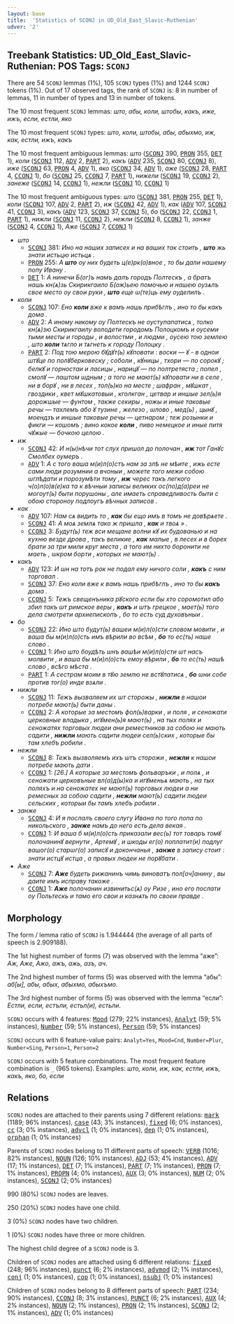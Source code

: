 ```yaml
---
layout: base
title:  'Statistics of SCONJ in UD_Old_East_Slavic-Ruthenian'
udver: '2'
---
```


## Treebank Statistics: UD_Old_East_Slavic-Ruthenian: POS Tags: `SCONJ`

There are 54 `SCONJ` lemmas (1%), 105 `SCONJ` types (1%) and 1244 `SCONJ` tokens (1%).
Out of 17 observed tags, the rank of `SCONJ` is: 8 in number of lemmas, 11 in number of types and 13 in number of tokens.

The 10 most frequent `SCONJ` lemmas: <em>што, абы, коли, штобы, какъ, иже, ижъ, если, естли, яко</em>

The 10 most frequent `SCONJ` types:  <em>што, коли, штобы, абы, абыхмо, иж, как, естли, ижъ, какъ</em>

The 10 most frequent ambiguous lemmas: <em>што</em> (<tt><a href="orv_ruthenian-pos-SCONJ.html">SCONJ</a></tt> 390, <tt><a href="orv_ruthenian-pos-PRON.html">PRON</a></tt> 355, <tt><a href="orv_ruthenian-pos-DET.html">DET</a></tt> 1), <em>коли</em> (<tt><a href="orv_ruthenian-pos-SCONJ.html">SCONJ</a></tt> 112, <tt><a href="orv_ruthenian-pos-ADV.html">ADV</a></tt> 2, <tt><a href="orv_ruthenian-pos-PART.html">PART</a></tt> 2), <em>какъ</em> (<tt><a href="orv_ruthenian-pos-ADV.html">ADV</a></tt> 235, <tt><a href="orv_ruthenian-pos-SCONJ.html">SCONJ</a></tt> 80, <tt><a href="orv_ruthenian-pos-CCONJ.html">CCONJ</a></tt> 8), <em>иже</em> (<tt><a href="orv_ruthenian-pos-SCONJ.html">SCONJ</a></tt> 63, <tt><a href="orv_ruthenian-pos-PRON.html">PRON</a></tt> 4, <tt><a href="orv_ruthenian-pos-ADV.html">ADV</a></tt> 1), <em>яко</em> (<tt><a href="orv_ruthenian-pos-SCONJ.html">SCONJ</a></tt> 34, <tt><a href="orv_ruthenian-pos-ADV.html">ADV</a></tt> 1), <em>аже</em> (<tt><a href="orv_ruthenian-pos-SCONJ.html">SCONJ</a></tt> 28, <tt><a href="orv_ruthenian-pos-PART.html">PART</a></tt> 4, <tt><a href="orv_ruthenian-pos-CCONJ.html">CCONJ</a></tt> 1), <em>бо</em> (<tt><a href="orv_ruthenian-pos-SCONJ.html">SCONJ</a></tt> 25, <tt><a href="orv_ruthenian-pos-CCONJ.html">CCONJ</a></tt> 7, <tt><a href="orv_ruthenian-pos-PART.html">PART</a></tt> 1), <em>нижели</em> (<tt><a href="orv_ruthenian-pos-SCONJ.html">SCONJ</a></tt> 19, <tt><a href="orv_ruthenian-pos-CCONJ.html">CCONJ</a></tt> 2), <em>занеже</em> (<tt><a href="orv_ruthenian-pos-SCONJ.html">SCONJ</a></tt> 14, <tt><a href="orv_ruthenian-pos-CCONJ.html">CCONJ</a></tt> 1), <em>нежли</em> (<tt><a href="orv_ruthenian-pos-SCONJ.html">SCONJ</a></tt> 10, <tt><a href="orv_ruthenian-pos-CCONJ.html">CCONJ</a></tt> 1)

The 10 most frequent ambiguous types:  <em>што</em> (<tt><a href="orv_ruthenian-pos-SCONJ.html">SCONJ</a></tt> 381, <tt><a href="orv_ruthenian-pos-PRON.html">PRON</a></tt> 255, <tt><a href="orv_ruthenian-pos-DET.html">DET</a></tt> 1), <em>коли</em> (<tt><a href="orv_ruthenian-pos-SCONJ.html">SCONJ</a></tt> 107, <tt><a href="orv_ruthenian-pos-ADV.html">ADV</a></tt> 2, <tt><a href="orv_ruthenian-pos-PART.html">PART</a></tt> 2), <em>иж</em> (<tt><a href="orv_ruthenian-pos-SCONJ.html">SCONJ</a></tt> 42, <tt><a href="orv_ruthenian-pos-ADV.html">ADV</a></tt> 1), <em>как</em> (<tt><a href="orv_ruthenian-pos-ADV.html">ADV</a></tt> 107, <tt><a href="orv_ruthenian-pos-SCONJ.html">SCONJ</a></tt> 41, <tt><a href="orv_ruthenian-pos-CCONJ.html">CCONJ</a></tt> 3), <em>какъ</em> (<tt><a href="orv_ruthenian-pos-ADV.html">ADV</a></tt> 123, <tt><a href="orv_ruthenian-pos-SCONJ.html">SCONJ</a></tt> 37, <tt><a href="orv_ruthenian-pos-CCONJ.html">CCONJ</a></tt> 5), <em>бо</em> (<tt><a href="orv_ruthenian-pos-SCONJ.html">SCONJ</a></tt> 22, <tt><a href="orv_ruthenian-pos-CCONJ.html">CCONJ</a></tt> 1, <tt><a href="orv_ruthenian-pos-PART.html">PART</a></tt> 1), <em>нижли</em> (<tt><a href="orv_ruthenian-pos-SCONJ.html">SCONJ</a></tt> 11, <tt><a href="orv_ruthenian-pos-CCONJ.html">CCONJ</a></tt> 2), <em>нежли</em> (<tt><a href="orv_ruthenian-pos-SCONJ.html">SCONJ</a></tt> 8, <tt><a href="orv_ruthenian-pos-CCONJ.html">CCONJ</a></tt> 1), <em>занже</em> (<tt><a href="orv_ruthenian-pos-SCONJ.html">SCONJ</a></tt> 4, <tt><a href="orv_ruthenian-pos-CCONJ.html">CCONJ</a></tt> 1), <em>Аже</em> (<tt><a href="orv_ruthenian-pos-SCONJ.html">SCONJ</a></tt> 7, <tt><a href="orv_ruthenian-pos-CCONJ.html">CCONJ</a></tt> 1)


* <em>што</em>
  * <tt><a href="orv_ruthenian-pos-SCONJ.html">SCONJ</a></tt> 381: <em>Ино на наших записех и на ваших так стоить , <b>што</b> жь знати истьцю истьцѧ .</em>
  * <tt><a href="orv_ruthenian-pos-PRON.html">PRON</a></tt> 255: <em>А <b>што</b> оу них будеть ц(е)рк(о)вное , то бы дали нашему попу Ивану .</em>
  * <tt><a href="orv_ruthenian-pos-DET.html">DET</a></tt> 1: <em>А нинечи Б(ог)ъ намъ далъ городъ Полтескъ , а братъ нашь кн(ѧ)зь Скирикгаило Б(ож)ьею помочью и нашею оузѧлъ свое место оу свои руки , <b>што</b> еще ѡ(те)ць ему оуделилъ .</em>
* <em>коли</em>
  * <tt><a href="orv_ruthenian-pos-SCONJ.html">SCONJ</a></tt> 107: <em>Ено <b>коли</b> вже к вамъ нашь прибѣглъ , ино то бы какъ дома .</em>
  * <tt><a href="orv_ruthenian-pos-ADV.html">ADV</a></tt> 2: <em>А иному никому оу Полтескъ не оуступапатисѧ , толко кн(ѧ)зю Скирикгаилу володети городомъ Полоцкомъ и оусеми тыми месты и городы , и волостми , и людми , оусею тою землею , што <b>коли</b> тѧгло и тѧгнеть к городу Полоцку .</em>
  * <tt><a href="orv_ruthenian-pos-PART.html">PART</a></tt> 2: <em>Под тою мерою бꙋдꙋт(ь) кꙋповати : воски — ꙋ - в однои штꙋце по полꙋберковеску ; соболи , кꙋницы , тхори — по сорокꙋ ; белкꙋ и горностаи и ласицы , нарицꙋ — по полтретяста ; попел , смолꙋ — лаштом ѡдным ; а того не мают(ь) кꙋповати ни в селе , ни в борꙋ , ни в лесех , тол(ь)ко на месте ; шафран , мꙋшкат , гвоздики , квет мꙋшкатовыи , кголкган , цетвар и иншые зел(ь)я дорожшые — фунтом , также секиры , ножы и иные таковые речы — тахлемъ або ꙋ тузине , железо , ѡлово , мед(ь) , цынꙋ , моендзъ и иншые таковые речы — цетнаром ; теж розынки и фикги — кошомъ ; вино кокое <b>коли</b> , пиво немецкое и иные питя чꙋжые — бочкою целою .</em>
* <em>иж</em>
  * <tt><a href="orv_ruthenian-pos-SCONJ.html">SCONJ</a></tt> 42: <em>И н(ы)нѣчи тот слух пришол до полочан , <b>иж</b> тот Ганꙋс Смолбех оумеръ .</em>
  * <tt><a href="orv_ruthenian-pos-ADV.html">ADV</a></tt> 1: <em>А с того ваша м(и)л(о)стъ нам за злѣ не мѣите , ижь есте сами люди розумнии а вчоныи , можете того межи собою ѡглѣдати и порозумѣти тому , <b>иж</b> черес такъ легкого ч(о)л(о)в(е)ка та к вѣчныи записы великих ос(по)д(а)реи не могоут(ь) быти порушоны , але имаеть справедливость быти с обою стороноу подлоугъ вѣчных записов .</em>
* <em>как</em>
  * <tt><a href="orv_ruthenian-pos-ADV.html">ADV</a></tt> 107: <em>Нам сѧ видить то , <b>как</b> бы ещо имъ в томъ не довѣрѧете .</em>
  * <tt><a href="orv_ruthenian-pos-SCONJ.html">SCONJ</a></tt> 41: <em>А моѧ землѧ тако ж пришла , <b>как</b> и твоѧ » .</em>
  * <tt><a href="orv_ruthenian-pos-CCONJ.html">CCONJ</a></tt> 3: <em>Будут(ь) теж вси мещане волни кꙋ их будованью и на кухню везде дрова , такъ великие , <b>как</b> малые , в лесех и в борех брати за три мили круг места , а того им нихто боронити не маеть , ѡкром борти , которых не мают(ь) .</em>
* <em>какъ</em>
  * <tt><a href="orv_ruthenian-pos-ADV.html">ADV</a></tt> 123: <em>И ѡн на тотъ рок не подал ему ничого соли , <b>какъ</b> с ним торговал .</em>
  * <tt><a href="orv_ruthenian-pos-SCONJ.html">SCONJ</a></tt> 37: <em>Ено коли вже к вамъ нашь прибѣглъ , ино то бы <b>какъ</b> дома .</em>
  * <tt><a href="orv_ruthenian-pos-CCONJ.html">CCONJ</a></tt> 5: <em>Тежъ свещенъника рꙋского если бы хто соромотил або збил такъ ѡт римское веры , <b>какъ</b> и ѡтъ грецкое , мает(ь) того дела смотрети архиепископъ , бо то есть суд духовъныи .</em>
* <em>бо</em>
  * <tt><a href="orv_ruthenian-pos-SCONJ.html">SCONJ</a></tt> 22: <em>Ино што будут(ь) вашеи м(и)л(о)сти словом мовити , и ваша бы м(и)л(о)сть имъ вѣрили во всѣм , <b>бо</b> то ес(ть) наше слово .</em>
  * <tt><a href="orv_ruthenian-pos-CCONJ.html">CCONJ</a></tt> 1: <em>Ино што боудѣть ѡнъ вашѣи м(и)л(о)сти ѡт насъ молвити , и ваша бы м(и)л(о)сть емоу вѣрили , <b>бо</b> то ес(ть) нашѣ слово , всѣго мѣста .</em>
  * <tt><a href="orv_ruthenian-pos-PART.html">PART</a></tt> 1: <em>А сестрам моим в тꙋю землю не встꙋпатисѧ , <b>бо</b> ѡни собе против тог(о) инде взѧли .</em>
* <em>нижли</em>
  * <tt><a href="orv_ruthenian-pos-SCONJ.html">SCONJ</a></tt> 11: <em>Тежъ вызваляем их ѡт сторожы , <b>нижли</b> в нашои потребе мают(ь) быти даны .</em>
  * <tt><a href="orv_ruthenian-pos-CCONJ.html">CCONJ</a></tt> 2: <em>А которые за местомъ фол(ь)варки , и поля , и сеножати церковные владыка , игꙋмен(ь)я мают(ь) , на тых полях и сеножатях торговых людеи ани реместников за собою не мають садити , <b>нижли</b> мають садити людеи сел(ь)ских , которые бы там хлебъ робили .</em>
* <em>нежли</em>
  * <tt><a href="orv_ruthenian-pos-SCONJ.html">SCONJ</a></tt> 8: <em>Тежъ вызволяемъ ихъ ѡтъ сторожи , <b>нежли</b> к нашои потребе мають дати .</em>
  * <tt><a href="orv_ruthenian-pos-CCONJ.html">CCONJ</a></tt> 1: <em>[26.] А которые за местомъ фольваръки , и полѧ , и сеножати церковъные вл(а)д(ы)ка и игꙋменьѧ мають , на тых поляхъ и на сеножатех не мают(ь) торговых людеи а ни ремесных за собою садити , <b>нежли</b> мают(ь) садити людеи сельских , которыи бы тамъ хлебъ робили .</em>
* <em>занже</em>
  * <tt><a href="orv_ruthenian-pos-SCONJ.html">SCONJ</a></tt> 4: <em>И я послалъ своего слугу Ивана по того попа по никольского , <b>занже</b> намъ до него есть дела векая .</em>
  * <tt><a href="orv_ruthenian-pos-CCONJ.html">CCONJ</a></tt> 1: <em>И ваша б м(и)л(о)сть приказали вес(ь) тот товаръ томꙋ полочанинꙋ вернути , Артемꙋ , и шкоды ег(о) поплатит(и) подлуг вашог(о) старѡг(о) записꙋ и докончанья , <b>занже</b> в запису стоит : знати истцꙋ истца , а правых людеи не порꙋбати .</em>
* <em>Аже</em>
  * <tt><a href="orv_ruthenian-pos-SCONJ.html">SCONJ</a></tt> 7: <em><b>Аже</b> будеть рижанинъ чимь виноватъ пол[оч]анину , вы даите имъ исправу такоже .</em>
  * <tt><a href="orv_ruthenian-pos-CCONJ.html">CCONJ</a></tt> 1: <em><b>Аже</b> полочанин извинитьс(ѧ) оу Ризе , ино его послати оу Польтескь и тамо его свои и казнѧть по своеи правде .</em>

## Morphology

The form / lemma ratio of `SCONJ` is 1.944444 (the average of all parts of speech is 2.909188).

The 1st highest number of forms (7) was observed with the lemma “аже”: <em>Аж, Аже, Ажо, ажъ, ажь, азъ, ач</em>.

The 2nd highest number of forms (5) was observed with the lemma “абы”: <em>аб[ы], абы, абых, абыхмо, абыхъмо</em>.

The 3rd highest number of forms (5) was observed with the lemma “если”: <em>Естли, если, естъли, естьл(и), естьли</em>.

`SCONJ` occurs with 4 features: <tt><a href="orv_ruthenian-feat-Mood.html">Mood</a></tt> (279; 22% instances), <tt><a href="orv_ruthenian-feat-Analyt.html">Analyt</a></tt> (59; 5% instances), <tt><a href="orv_ruthenian-feat-Number.html">Number</a></tt> (59; 5% instances), <tt><a href="orv_ruthenian-feat-Person.html">Person</a></tt> (59; 5% instances)

`SCONJ` occurs with 6 feature-value pairs: `Analyt=Yes`, `Mood=Cnd`, `Number=Plur`, `Number=Sing`, `Person=1`, `Person=2`

`SCONJ` occurs with 5 feature combinations.
The most frequent feature combination is `_` (965 tokens).
Examples: <em>што, коли, иж, как, естли, ижъ, какъ, яко, бо, если</em>


## Relations

`SCONJ` nodes are attached to their parents using 7 different relations: <tt><a href="orv_ruthenian-dep-mark.html">mark</a></tt> (1189; 96% instances), <tt><a href="orv_ruthenian-dep-case.html">case</a></tt> (43; 3% instances), <tt><a href="orv_ruthenian-dep-fixed.html">fixed</a></tt> (6; 0% instances), <tt><a href="orv_ruthenian-dep-cc.html">cc</a></tt> (3; 0% instances), <tt><a href="orv_ruthenian-dep-advcl.html">advcl</a></tt> (1; 0% instances), <tt><a href="orv_ruthenian-dep-dep.html">dep</a></tt> (1; 0% instances), <tt><a href="orv_ruthenian-dep-orphan.html">orphan</a></tt> (1; 0% instances)

Parents of `SCONJ` nodes belong to 11 different parts of speech: <tt><a href="orv_ruthenian-pos-VERB.html">VERB</a></tt> (1016; 82% instances), <tt><a href="orv_ruthenian-pos-NOUN.html">NOUN</a></tt> (126; 10% instances), <tt><a href="orv_ruthenian-pos-ADJ.html">ADJ</a></tt> (53; 4% instances), <tt><a href="orv_ruthenian-pos-ADV.html">ADV</a></tt> (17; 1% instances), <tt><a href="orv_ruthenian-pos-DET.html">DET</a></tt> (7; 1% instances), <tt><a href="orv_ruthenian-pos-PART.html">PART</a></tt> (7; 1% instances), <tt><a href="orv_ruthenian-pos-PRON.html">PRON</a></tt> (7; 1% instances), <tt><a href="orv_ruthenian-pos-PROPN.html">PROPN</a></tt> (4; 0% instances), <tt><a href="orv_ruthenian-pos-AUX.html">AUX</a></tt> (3; 0% instances), <tt><a href="orv_ruthenian-pos-NUM.html">NUM</a></tt> (2; 0% instances), <tt><a href="orv_ruthenian-pos-SCONJ.html">SCONJ</a></tt> (2; 0% instances)

990 (80%) `SCONJ` nodes are leaves.

250 (20%) `SCONJ` nodes have one child.

3 (0%) `SCONJ` nodes have two children.

1 (0%) `SCONJ` nodes have three or more children.

The highest child degree of a `SCONJ` node is 3.

Children of `SCONJ` nodes are attached using 6 different relations: <tt><a href="orv_ruthenian-dep-fixed.html">fixed</a></tt> (248; 96% instances), <tt><a href="orv_ruthenian-dep-punct.html">punct</a></tt> (6; 2% instances), <tt><a href="orv_ruthenian-dep-advmod.html">advmod</a></tt> (2; 1% instances), <tt><a href="orv_ruthenian-dep-conj.html">conj</a></tt> (1; 0% instances), <tt><a href="orv_ruthenian-dep-cop.html">cop</a></tt> (1; 0% instances), <tt><a href="orv_ruthenian-dep-nsubj.html">nsubj</a></tt> (1; 0% instances)

Children of `SCONJ` nodes belong to 8 different parts of speech: <tt><a href="orv_ruthenian-pos-PART.html">PART</a></tt> (234; 90% instances), <tt><a href="orv_ruthenian-pos-CCONJ.html">CCONJ</a></tt> (8; 3% instances), <tt><a href="orv_ruthenian-pos-PUNCT.html">PUNCT</a></tt> (6; 2% instances), <tt><a href="orv_ruthenian-pos-AUX.html">AUX</a></tt> (4; 2% instances), <tt><a href="orv_ruthenian-pos-NOUN.html">NOUN</a></tt> (2; 1% instances), <tt><a href="orv_ruthenian-pos-PRON.html">PRON</a></tt> (2; 1% instances), <tt><a href="orv_ruthenian-pos-SCONJ.html">SCONJ</a></tt> (2; 1% instances), <tt><a href="orv_ruthenian-pos-ADV.html">ADV</a></tt> (1; 0% instances)

